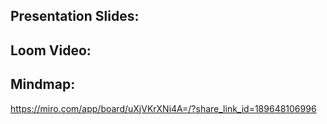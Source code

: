 ## Presentation Slides:

## Loom Video: 

## Mindmap: 
https://miro.com/app/board/uXjVKrXNi4A=/?share_link_id=189648106996 
